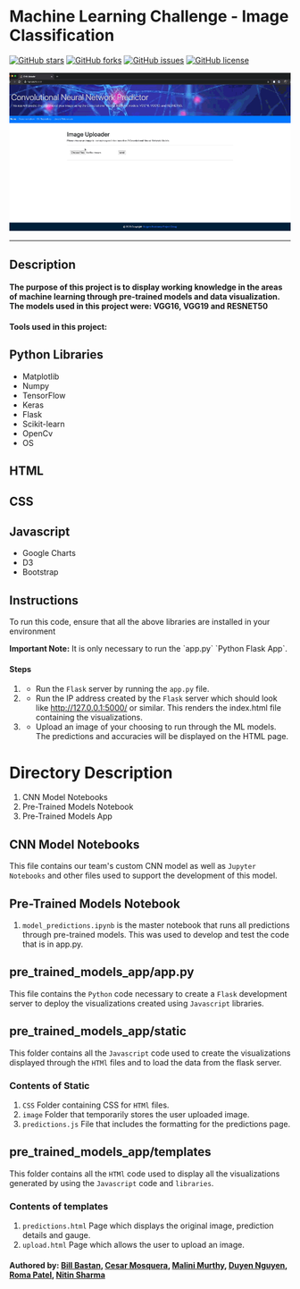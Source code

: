 <h1>Machine Learning Challenge - Image Classification</h1>

<a href="https://github.com/cemoga/machine_learning-challenge"><img alt="GitHub stars" src="https://img.shields.io/github/stars/cemoga/machine_learning-challenge?color=yellow"></a>
<a href="https://github.com/cemoga/machine_learning-challenge"><img alt="GitHub forks" src="https://img.shields.io/github/forks/cemoga/machine_learning-challenge?color=yellow"></a>
<a href="https://github.com/cemoga/machine_learning-challenge"><img alt="GitHub issues" src="https://img.shields.io/github/issues/cemoga/machine_learning-challenge"></a>
<a href="https://github.com/cemoga/machine_learning-challenge"><img alt="GitHub license" src="https://img.shields.io/github/license/cemoga/machine_learning-challenge?color=red"></a>

![App Running](screenshots/app.gif "App Running")
<hr>



<h2>Description</h2>
<h4>The purpose of this project is to display working knowledge in the areas of machine learning through pre-trained models and data visualization. The models used in this project were: VGG16, VGG19 and RESNET50</h4>
<h4>Tools used in this project: </h4>
    
<h2>Python Libraries</h2>
<ul>
<li>Matplotlib</li>
<li>Numpy</li>
<li>TensorFlow</li>
<li>Keras</li>
<li>Flask</li>
<li>Scikit-learn</li>
<li>OpenCv</li>
<li>OS</li>
</ul>

<h2> HTML </h2>

<h2> CSS </h2>

<h2> Javascript </h2>
<ul>
    <li>Google Charts</li>
    <li>D3</li>
    <li>Bootstrap</li>
</ul>


## Instructions
<p> To run this code, ensure that all the above libraries are installed in your environment</p>
<b> Important Note:</b>
It is only necessary to run the `app.py` `Python Flask App`.

#### Steps
1. - Run the `Flask` server by running the `app.py` file.
2. - Run the IP address created by the `Flask` server which should look like http://127.0.0.1:5000/ or similar. This renders the index.html file containing the visualizations.
3. - Upload an image of your choosing to run through the ML models. The predictions and accuracies will be displayed on the HTML page.

# Directory Description
1. CNN Model Notebooks
2. Pre-Trained Models Notebook
3. Pre-Trained Models App

## CNN Model Notebooks
This file contains our team's custom CNN model as well as `Jupyter Notebooks` and other files used to support the development of this model.

## Pre-Trained Models Notebook
1. `model_predictions.ipynb` is the master notebook that runs all predictions through pre-trained models. This was used to develop and test the code that is in app.py.

## pre_trained_models_app/app.py
This file contains the `Python` code necessary to create a `Flask` development server to deploy the visualizations created using `Javascript` libraries.

## pre_trained_models_app/static
This folder contains all the `Javascript` code used to create the visualizations displayed through the `HTMl` files and to load the data from the flask server.

### Contents of Static
1. `CSS` Folder containing CSS for `HTMl` files.
2. `image` Folder that temporarily stores the user uploaded image.
3. `predictions.js` File that includes the formatting for the predictions page.

## pre_trained_models_app/templates
This folder contains all the `HTMl` code used to display all the visualizations generated by using the `Javascript` code and `libraries`.
### Contents of templates
1. `predictions.html` Page which displays the original image, prediction details and gauge. 
2. `upload.html` Page which allows the user to upload an image.


#### Authored by: <a href = 'https://www.linkedin.com/in/william-bastan-3a1a149/'>Bill Bastan</a>, <a href = 'https://www.linkedin.com/in/cesarmosquera'>Cesar Mosquera</a>, <a href = 'https://www.linkedin.com/in/malini-murthy-193231187/'>Malini Murthy</a>, <a href = 'https://www.linkedin.com/in/duyen-nguyen-a90b7741/'>Duyen Nguyen</a>, <a href = 'https://www.linkedin.com/in/romapatel21'>Roma Patel</a>, <a href = 'https://www.linkedin.com/in/nitin-sharma-23721517'>Nitin Sharma</a>

